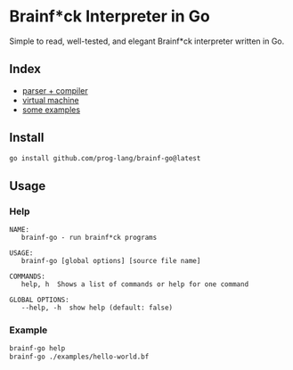 # Brainf*ck Interpreter in Go

Simple to read, well-tested, and elegant Brainf*ck interpreter written in Go.

## Index

- [parser + compiler](./parse)
- [virtual machine](./cpu)
- [some examples](./examples)

## Install

```bash
go install github.com/prog-lang/brainf-go@latest
```

## Usage

### Help

```text
NAME:
   brainf-go - run brainf*ck programs

USAGE:
   brainf-go [global options] [source file name]

COMMANDS:
   help, h  Shows a list of commands or help for one command

GLOBAL OPTIONS:
   --help, -h  show help (default: false)
```

### Example

```bash
brainf-go help
brainf-go ./examples/hello-world.bf
```
